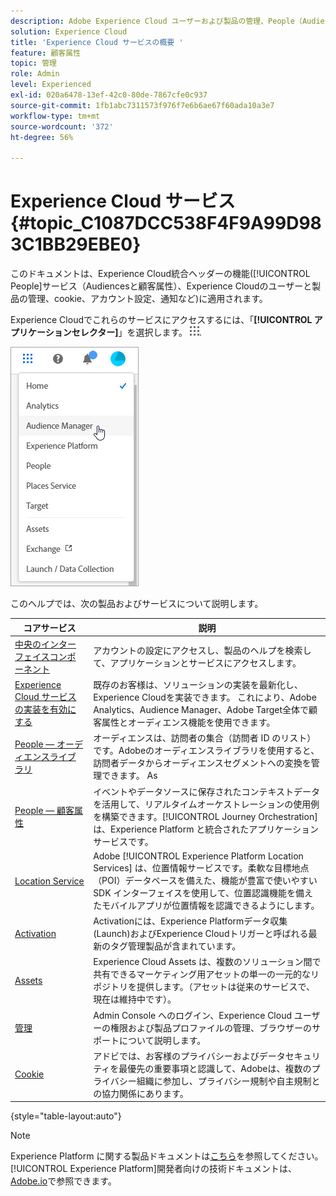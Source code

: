 ```yaml
---
description: Adobe Experience Cloud ユーザーおよび製品の管理、People（Audiences と顧客属性）、Journey Orchestration、オファー、Places、Experience Platform Launch、Mobile Services について説明します。
solution: Experience Cloud
title: 'Experience Cloud サービスの概要 '
feature: 顧客属性
topic: 管理
role: Admin
level: Experienced
exl-id: 020a6478-13ef-42c0-80de-7867cfe0c937
source-git-commit: 1fb1abc7311573f976f7e6b6ae67f60ada10a3e7
workflow-type: tm+mt
source-wordcount: '372'
ht-degree: 56%

---
```


# Experience Cloud サービス {#topic_C1087DCC538F4F9A99D983C1BB29EBE0}

このドキュメントは、Experience Cloud統合ヘッダーの機能([!UICONTROL People]サービス（Audiencesと顧客属性）、Experience Cloudのユーザーと製品の管理、cookie、アカウント設定、通知など)に適用されます。

Experience Cloudでこれらのサービスにアクセスするには、「**[!UICONTROL アプリケーションセレクター]**」を選択します。
![](assets/menu-icon.png).

![](assets/platform-core-services.png)

このヘルプでは、次の製品およびサービスについて説明します。

| コアサービス | 説明 |
|--- |--- |
| [中央のインターフェイスコンポーネント](experience-cloud.md) | アカウントの設定にアクセスし、製品のヘルプを検索して、アプリケーションとサービスにアクセスします。 |
| [Experience Cloud サービスの実装を有効にする](core-services.md) | 既存のお客様は、ソリューションの実装を最新化し、Experience Cloudを実装できます。 これにより、Adobe Analytics、Audience Manager、Adobe Target全体で顧客属性とオーディエンス機能を使用できます。 |
| [People — オーディエンスライブラリ](audience-library.md) | オーディエンスは、訪問者の集合（訪問者 ID のリスト）です。Adobeのオーディエンスライブラリを使用すると、訪問者データからオーディエンスセグメントへの変換を管理できます。 As |
| [People — 顧客属性](attributes.md) | イベントやデータソースに保存されたコンテキストデータを活用して、リアルタイムオーケストレーションの使用例を構築できます。[!UICONTROL Journey Orchestration] は、Experience Platform と統合されたアプリケーションサービスです。 |
| [Location Service](https://experienceleague.adobe.com/docs/places/using/home.html?lang=ja) | Adobe [!UICONTROL Experience Platform Location Services] は、位置情報サービスです。柔軟な目標地点（POI）データベースを備えた、機能が豊富で使いやすい SDK インターフェイスを使用して、位置認識機能を備えたモバイルアプリが位置情報を認識できるようにします。 |
| [Activation](activation.md) | Activationには、Experience Platformデータ収集(Launch)およびExperience Cloudトリガーと呼ばれる最新のタグ管理製品が含まれています。 |
| [Assets](experience-cloud-assets.md) | Experience Cloud Assets は、複数のソリューション間で共有できるマーケティング用アセットの単一の一元的なリポジトリを提供します。（アセットは従来のサービスで、現在は維持中です）。 |
| [管理](admin-getting-started.md) | Admin Console へのログイン、Experience Cloud ユーザーの権限および製品プロファイルの管理、ブラウザーのサポートについて説明します。 |
| [Cookie](cookies-privacy.md) | アドビでは、お客様のプライバシーおよびデータセキュリティを最優先の重要事項と認識して、Adobeは、複数のプライバシー組織に参加し、プライバシー規制や自主規制との協力関係にあります。 |

{style=&quot;table-layout:auto&quot;}

>[!NOTE]
>
>Experience Platform に関する製品ドキュメントは[こちら](https://experienceleague.adobe.com/docs/experience-platform/landing/home.html?lang=ja)を参照してください。[!UICONTROL Experience Platform]開発者向けの技術ドキュメントは、[Adobe.io](https://www.adobe.io/apis/experienceplatform/home/services.html)で参照できます。